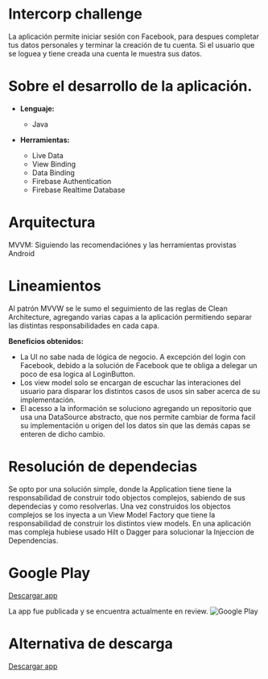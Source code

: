 # Intercorp challenge

La aplicación permite iniciar sesión con Facebook, para despues completar tus datos personales y terminar la creación de tu cuenta. Si el usuario que se loguea y tiene creada una cuenta le muestra sus datos.

# Sobre el desarrollo de la aplicación.

* **Lenguaje:** 
  - Java
 
* **Herramientas:** 
  - Live Data
  - View Binding
  - Data Binding
  - Firebase Authentication
  - Firebase Realtime Database

# Arquitectura
MVVM: Siguiendo las recomendaciónes y las herramientas provistas Android

# Lineamientos
Al patrón MVVW se le sumo el seguimiento de las reglas de Clean Architecture, agregando varias capas a la aplicación permitiendo separar las distintas responsabilidades en cada capa.
  
  **Beneficios obtenidos:**
  - La UI no sabe nada de lógica de negocio. A excepción del login con Facebook, debido a la solución de Facebook que te obliga a delegar un poco de esa logica al LoginButton.
  - Los view model solo se encargan de escuchar las interaciones del usuario para disparar los distintos casos de usos sin saber acerca de su implementación.
  - El acesso a la información se soluciono agregando un repositorio que usa una DataSource abstracto, que nos permite cambiar de forma facil su implementación u origen del los datos sin que las demás capas se enteren de dicho cambio.

# Resolución de dependecias

Se opto por una solución simple, donde la Application tiene tiene la responsabilidad de construir todo objectos complejos, sabiendo de sus dependecias y como resolverlas. Una vez construidos los objectos complejos se los inyecta a un View Model Factory que tiene la responsabilidad de construir los distintos view models.
En una aplicación mas compleja hubiese usado Hilt o Dagger para solucionar la Injeccion de Dependencias.

# Google Play
  [Descargar app](https://play.google.com/store/apps/details?id=com.ppoza.intercorp)
  
  La app fue publicada y se encuentra actualmente en review.
  ![Google Play](https://firebasestorage.googleapis.com/v0/b/encargo-dev.appspot.com/o/Screen%20Shot%202021-08-29%20at%2023.14.25.png?alt=media&token=32d38a51-c7b4-4284-a046-8fea8457a209)

# Alternativa de descarga
  [Descargar app](https://i.diawi.com/dqnB2M)

  
